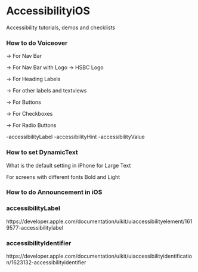 # AccessibilityiOS
Accessibility tutorials, demos and checklists

<h3>How to do Voiceover </h3>

-> For Nav Bar

-> For Nav Bar with Logo -> HSBC Logo

-> For Heading Labels

-> For other labels and textviews

-> For Buttons

-> For Checkboxes

-> For Radio Buttons

-accessibilityLabel
-accessibilityHint
-accessibilityValue


<h3>How to set DynamicText </h3>

What is the default setting in iPhone for Large Text

For screens with different fonts Bold and Light


<h3>How to do Announcement in iOS </h3>

<h3>accessibilityLabel</h3>
https://developer.apple.com/documentation/uikit/uiaccessibilityelement/1619577-accessibilitylabel

<h3>accessibilityIdentifier</h3>
https://developer.apple.com/documentation/uikit/uiaccessibilityidentification/1623132-accessibilityidentifier
